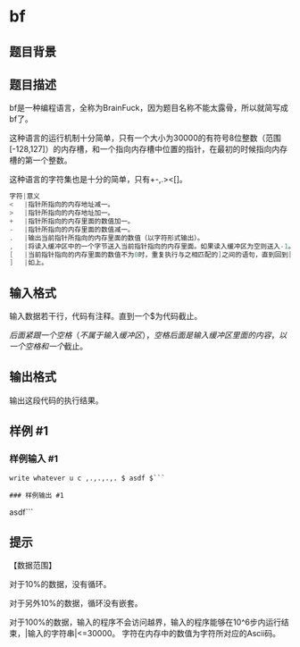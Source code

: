 # bf

## 题目背景



## 题目描述

bf是一种编程语言，全称为BrainFuck，因为题目名称不能太露骨，所以就简写成bf了。

这种语言的运行机制十分简单，只有一个大小为30000的有符号8位整数（范围[-128,127]）的内存槽，和一个指向内存槽中位置的指针，在最初的时候指向内存槽的第一个整数。

这种语言的字符集也是十分的简单，只有+-,.><[]。

```cpp
字符|意义
< 　|指针所指向的内存地址减一。
> 　|指针所指向的内存地址加一。
+ 　|指针所指向的内存里面的数值加一。
- 　|指针所指向的内存里面的数值减一。
. 　|输出当前指针所指向的内存里面的数值（以字符形式输出）。
, 　|将读入缓冲区中的一个字节送入当前指针指向的内存里面。如果读入缓冲区为空则送入-1。
[ 　|当前指针指向的内存里面的数值不为0时，重复执行与之相匹配的]之间的语句，直到回到[时当前指针指向的内存中的数值为0。
] 　|如上。
```

## 输入格式

输入数据若干行，代码有注释。直到一个$为代码截止。

$后面紧跟一个空格（不属于输入缓冲区），空格后面是输入缓冲区里面的内容，以一个空格和一个$截止。


## 输出格式

输出这段代码的执行结果。


## 样例 #1

### 样例输入 #1
```
write whatever u c ,.,.,.,. $ asdf $```

### 样例输出 #1

```
asdf```

## 提示

【数据范围】

对于10%的数据，没有循环。

对于另外10%的数据，循环没有嵌套。

对于100%的数据，输入的程序不会访问越界，输入的程序能够在10^6步内运行结束，|输入的字符串|<=30000。
字符在内存中的数值为字符所对应的Ascii码。

